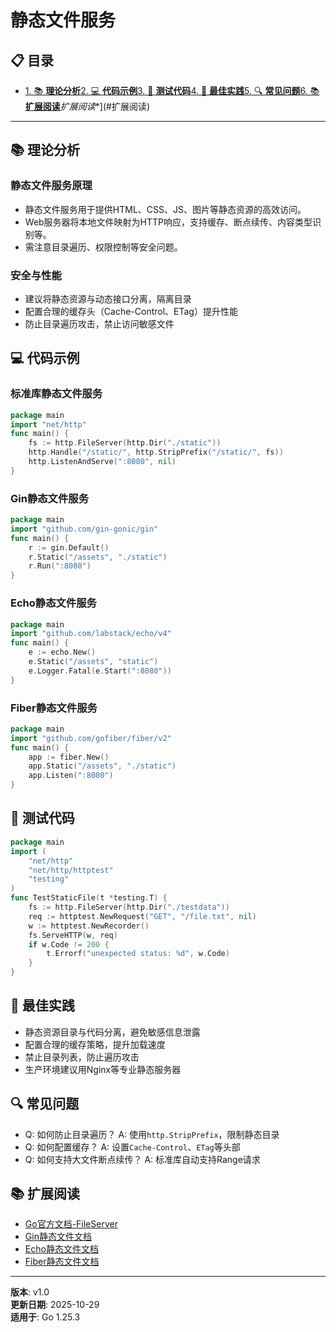 ﻿# 静态文件服务

## 📋 目录

- [1. 📚 **理论分析**](#1.-理论分析)[2. 💻 **代码示例**](#2.-代码示例)[3. 🧪 **测试代码**](#3.-测试代码)[4. 🎯 **最佳实践**](#4.-最佳实践)[5. 🔍 **常见问题**](#5.-常见问题)[6. 📚 **扩展阅读**](#6.-扩展阅读)*扩展阅读**](#扩展阅读)

---

## 📚 **理论分析**

### **静态文件服务原理**

- 静态文件服务用于提供HTML、CSS、JS、图片等静态资源的高效访问。
- Web服务器将本地文件映射为HTTP响应，支持缓存、断点续传、内容类型识别等。
- 需注意目录遍历、权限控制等安全问题。

### **安全与性能**

- 建议将静态资源与动态接口分离，隔离目录
- 配置合理的缓存头（Cache-Control、ETag）提升性能
- 防止目录遍历攻击，禁止访问敏感文件

## 💻 **代码示例**

### **标准库静态文件服务**

```go
package main
import "net/http"
func main() {
    fs := http.FileServer(http.Dir("./static"))
    http.Handle("/static/", http.StripPrefix("/static/", fs))
    http.ListenAndServe(":8080", nil)
}
```

### **Gin静态文件服务**

```go
package main
import "github.com/gin-gonic/gin"
func main() {
    r := gin.Default()
    r.Static("/assets", "./static")
    r.Run(":8080")
}
```

### **Echo静态文件服务**

```go
package main
import "github.com/labstack/echo/v4"
func main() {
    e := echo.New()
    e.Static("/assets", "static")
    e.Logger.Fatal(e.Start(":8080"))
}
```

### **Fiber静态文件服务**

```go
package main
import "github.com/gofiber/fiber/v2"
func main() {
    app := fiber.New()
    app.Static("/assets", "./static")
    app.Listen(":8080")
}
```

## 🧪 **测试代码**

```go
package main
import (
    "net/http"
    "net/http/httptest"
    "testing"
)
func TestStaticFile(t *testing.T) {
    fs := http.FileServer(http.Dir("./testdata"))
    req := httptest.NewRequest("GET", "/file.txt", nil)
    w := httptest.NewRecorder()
    fs.ServeHTTP(w, req)
    if w.Code != 200 {
        t.Errorf("unexpected status: %d", w.Code)
    }
}
```

## 🎯 **最佳实践**

- 静态资源目录与代码分离，避免敏感信息泄露
- 配置合理的缓存策略，提升加载速度
- 禁止目录列表，防止遍历攻击
- 生产环境建议用Nginx等专业静态服务器

## 🔍 **常见问题**

- Q: 如何防止目录遍历？
  A: 使用`http.StripPrefix`，限制静态目录
- Q: 如何配置缓存？
  A: 设置`Cache-Control`、`ETag`等头部
- Q: 如何支持大文件断点续传？
  A: 标准库自动支持Range请求

## 📚 **扩展阅读**

- [Go官方文档-FileServer](https://golang.org/pkg/net/http/#FileServer)
- [Gin静态文件文档](https://gin-gonic.com/docs/examples/serving-static-files/)
- [Echo静态文件文档](https://echo.labstack.com/guide/static-files/)
- [Fiber静态文件文档](https://docs.gofiber.io/api/app#static)

---

**版本**: v1.0  
**更新日期**: 2025-10-29  
**适用于**: Go 1.25.3
